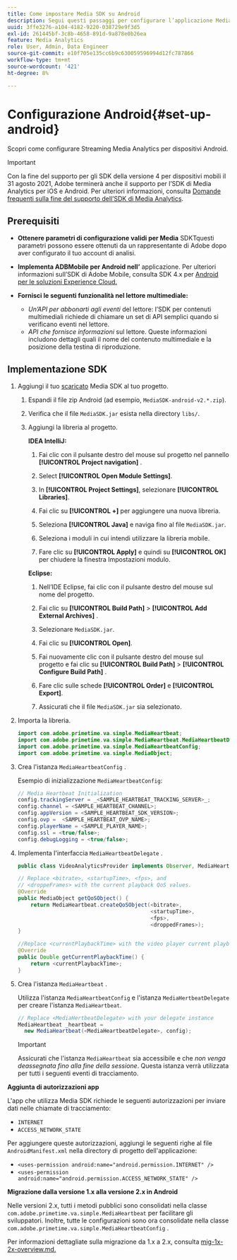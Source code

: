 ```yaml
---
title: Come impostare Media SDK su Android
description: Segui questi passaggi per configurare l’applicazione Media SDK su Android.
uuid: 3ffe3276-a104-4182-9220-038729e9f3d5
exl-id: 261445bf-3c8b-4658-891d-9a878e0b26ea
feature: Media Analytics
role: User, Admin, Data Engineer
source-git-commit: e10f705e135cc6b9c630059596994d12fc787866
workflow-type: tm+mt
source-wordcount: '421'
ht-degree: 8%

---
```


# Configurazione Android{#set-up-android}

Scopri come configurare Streaming Media Analytics per dispositivi Android.

>[!IMPORTANT]
>
>Con la fine del supporto per gli SDK della versione 4 per dispositivi mobili il 31 agosto 2021, Adobe terminerà anche il supporto per l’SDK di Media Analytics per iOS e Android.  Per ulteriori informazioni, consulta [Domande frequenti sulla fine del supporto dell’SDK di Media Analytics](/help/sdk-implement/end-of-support-faqs.md).


## Prerequisiti

* **Ottenere parametri di configurazione validi per Media**
SDKTquesti parametri possono essere ottenuti da un rappresentante di Adobe dopo aver configurato il tuo account di analisi.
* **Implementa ADBMobile per Android nell’**
applicazione. Per ulteriori informazioni sull’SDK di Adobe Mobile, consulta SDK 4.x per  [Android per le soluzioni Experience Cloud.](https://experienceleague.adobe.com/docs/mobile-services/android/overview.html?lang=it)

* **Fornisci le seguenti funzionalità nel lettore multimediale:**
   * *Un’API per abbonarti agli eventi*  del lettore: l’SDK per contenuti multimediali richiede di chiamare un set di API semplici quando si verificano eventi nel lettore.
   * *API che fornisce informazioni*  sul lettore. Queste informazioni includono dettagli quali il nome del contenuto multimediale e la posizione della testina di riproduzione.

## Implementazione SDK

1. Aggiungi il tuo [scaricato](/help/sdk-implement/download-sdks.md#download-2x-sdks) Media SDK al tuo progetto.

   1. Espandi il file zip Android (ad esempio, `MediaSDK-android-v2.*.zip`).
   1. Verifica che il file `MediaSDK.jar` esista nella directory `libs/`.

   1. Aggiungi la libreria al progetto.

      **IDEA IntelliJ:**

      1. Fai clic con il pulsante destro del mouse sul progetto nel pannello **[!UICONTROL Project navigation]** .
      1. Select **[!UICONTROL Open Module Settings]**.
      1. In **[!UICONTROL Project Settings]**, selezionare **[!UICONTROL Libraries]**.

      1. Fai clic su **[!UICONTROL +]** per aggiungere una nuova libreria.
      1. Seleziona **[!UICONTROL Java]** e naviga fino al file `MediaSDK.jar`.

      1. Seleziona i moduli in cui intendi utilizzare la libreria mobile.
      1. Fare clic su **[!UICONTROL Apply]** e quindi su **[!UICONTROL OK]** per chiudere la finestra Impostazioni modulo.

      **Eclipse:**

      1. Nell’IDE Eclipse, fai clic con il pulsante destro del mouse sul nome del progetto.
      1. Fai clic su  **[!UICONTROL Build Path]** > **[!UICONTROL Add External Archives]** .
      1. Selezionare `MediaSDK.jar`.
      1. Fai clic su **[!UICONTROL Open]**.
      1. Fai nuovamente clic con il pulsante destro del mouse sul progetto e fai clic su **[!UICONTROL Build Path]** > **[!UICONTROL Configure Build Path]** .
      1. Fare clic sulle schede **[!UICONTROL Order]** e **[!UICONTROL Export]**.

      1. Assicurati che il file `MediaSDK.jar` sia selezionato.


1. Importa la libreria.

   ```java
   import com.adobe.primetime.va.simple.MediaHeartbeat;
   import com.adobe.primetime.va.simple.MediaHeartbeat.MediaHeartbeatDelegate;
   import com.adobe.primetime.va.simple.MediaHeartbeatConfig;
   import com.adobe.primetime.va.simple.MediaObject;
   ```

1. Crea l&#39;istanza `MediaHeartbeatConfig` .

   Esempio di inizializzazione `MediaHeartbeatConfig`:

   ```java
   // Media Heartbeat Initialization
   config.trackingServer = _<SAMPLE_HEARTBEAT_TRACKING_SERVER>_;
   config.channel = <SAMPLE_HEARTBEAT_CHANNEL>;
   config.appVersion = <SAMPLE_HEARTBEAT_SDK_VERSION>;
   config.ovp =  <SAMPLE_HEARTBEAT_OVP_NAME>;
   config.playerName = <SAMPLE_PLAYER_NAME>;
   config.ssl = <true/false>;
   config.debugLogging = <true/false>;
   ```

1. Implementa l&#39;interfaccia `MediaHeartbeatDelegate` .

   ```java
   public class VideoAnalyticsProvider implements Observer, MediaHeartbeatDelegate{}
   ```

   ```java
   // Replace <bitrate>, <startupTime>, <fps>, and  
   // <droppeFrames> with the current playback QoS values.  
   @Override
   public MediaObject getQoSObject() {
       return MediaHeartbeat.createQoSObject(<bitrate>,  
                                             <startupTime>,  
                                             <fps>,  
                                             <droppedFrames>);
   }
   
   //Replace <currentPlaybackTime> with the video player current playback time
   @Override
   public Double getCurrentPlaybackTime() {
       return <currentPlaybackTime>;
   }
   ```

1. Crea l&#39;istanza `MediaHeartbeat` .

   Utilizza l&#39;istanza `MediaHeartbeatConfig` e l&#39;istanza `MediaHertbeatDelegate` per creare l&#39;istanza `MediaHeartbeat`.

   ```java
   // Replace <MediaHertbeatDelegate> with your delegate instance
   MediaHeartbeat _heartbeat =  
     new MediaHeartbeat(<MediaHeartbeatDelegate>, config);
   ```

   >[!IMPORTANT]
   >
   >Assicurati che l&#39;istanza `MediaHeartbeat` sia accessibile e che *non venga deassegnata fino alla fine della sessione*. Questa istanza verrà utilizzata per tutti i seguenti eventi di tracciamento.

**Aggiunta di autorizzazioni app**

L&#39;app che utilizza Media SDK richiede le seguenti autorizzazioni per inviare dati nelle chiamate di tracciamento:

* `INTERNET`
* `ACCESS_NETWORK_STATE`

Per aggiungere queste autorizzazioni, aggiungi le seguenti righe al file `AndroidManifest.xml` nella directory di progetto dell&#39;applicazione:

* `<uses-permission android:name="android.permission.INTERNET" />`
* `<uses-permission android:name="android.permission.ACCESS_NETWORK_STATE" />`

**Migrazione dalla versione 1.x alla versione 2.x in Android**

Nelle versioni 2.x, tutti i metodi pubblici sono consolidati nella classe `com.adobe.primetime.va.simple.MediaHeartbeat` per facilitare gli sviluppatori. Inoltre, tutte le configurazioni sono ora consolidate nella classe `com.adobe.primetime.va.simple.MediaHeartbeatConfig` .

Per informazioni dettagliate sulla migrazione da 1.x a 2.x, consulta [mig-1x-2x-overview.md.](/help/sdk-implement/va-1x-to-2x/mig-1x-2x-overview.md)
